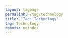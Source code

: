 ```yaml
---
layout: tagpage
permalink: /tag/technology
title: "Tag: Technology"
tag: Technology
robots: noindex
---
```

